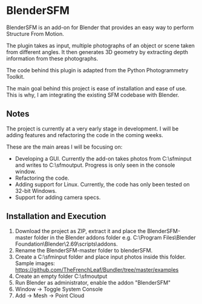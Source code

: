BlenderSFM
==========

BlenderSFM is an add-on for Blender that provides an easy way to perform Structure From Motion. 

The plugin takes as input, multiple photographs of an object or scene taken from different angles. It then generates 3D geometry by extracting depth information from these photographs.

The code behind this plugin is adapted from the Python Photogrammetry Toolkit.

The main goal behind this project is ease of installation and ease of use. This is why, I am integrating the existing SFM codebase with Blender.

Notes
-----

The project is currently at a very early stage in development. I will be adding features and refactoring the code in the coming weeks.

These are the main areas I will be focusing on:
- Developing a GUI. Currently the add-on takes photos from C:\sfminput and writes to C:\sfmoutput. Progress is only seen in the console window.
- Refactoring the code.
- Adding support for Linux. Currently, the code has only been tested on 32-bit Windows.
- Support for adding camera specs.

Installation and Execution
--------------------------

1. Download the project as ZIP, extract it and place the BlenderSFM-master folder in the Blender addons folder e.g. C:\Program Files\Blender Foundation\Blender\2.69\scripts\addons.
2. Rename the BlenderSFM-master folder to blenderSFM.
3. Create a C:\sfminput folder and place input photos inside this folder. Sample images: https://github.com/TheFrenchLeaf/Bundler/tree/master/examples
4. Create an empty folder C:\sfmoutput
5. Run Blender as administrator, enable the addon "BlenderSFM"
6. Window -> Toggle System Console
7. Add -> Mesh -> Point Cloud